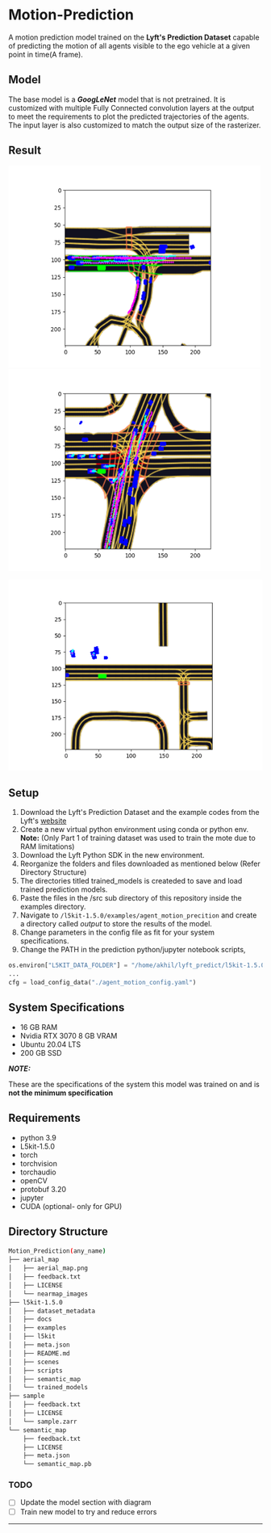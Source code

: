 # Motion-Prediction
A motion prediction model trained on the **Lyft's Prediction Dataset** capable of predicting the motion of all agents visible to the ego vehicle at a given point in time(A frame).    

## Model 
The base model is a ***GoogLeNet*** model that is not pretrained. It is customized with multiple Fully Connected convolution layers at the output to meet the requirements to plot the predicted trajectories of the agents. The input layer is also customized to match the output size of the rasterizer. 

## Result

<img src="./Assets/GoogleNet_10k_full54.png" width="500" height="400" /> <img src="./Assets/GoogleNet_10k_full55.png" height="400" width="500" />


  ![imggif](./Assets/Googlenet2_output.gif)



## Setup

1. Download the Lyft's Prediction Dataset and the example codes from the Lyft's [website](https://level-5.global/data/prediction/)
2. Create a new virtual python environment using conda or python env.
**Note:** (Only Part 1 of training dataset was used to train the mote due to RAM limitations)
2. Download the Lyft Python SDK in the new environment. 
3. Reorganize the folders and files downloaded as mentioned below (Refer Directory Structure)
4. The directories titled trained_models is createded to save and load trained prediction models.
5. Paste the files in the /src sub directory of this repository inside the examples directory.
6. Navigate to `/l5kit-1.5.0/examples/agent_motion_precition` and create a directory called *output* to store the results of the model.
6. Change parameters in the config file as fit for your system specifications. 
7. Change the PATH in the prediction python/jupyter notebook scripts, 

```python
os.environ["L5KIT_DATA_FOLDER"] = "/home/akhil/lyft_predict/l5kit-1.5.0"
...
cfg = load_config_data("./agent_motion_config.yaml")
```

## System Specifications

- 16 GB RAM 
- Nvidia RTX 3070 8 GB VRAM
- Ubuntu 20.04 LTS
- 200 GB SSD

***NOTE:***

These are the specifications of the system this model was trained on and is **not the minimum specification** 

## Requirements

- python 3.9
- L5kit-1.5.0
- torch
- torchvision
- torchaudio
- openCV
- protobuf 3.20
- jupyter
- CUDA (optional- only for GPU)


## Directory Structure

```bash
Motion_Prediction(any_name)
├── aerial_map
│   ├── aerial_map.png
│   ├── feedback.txt
│   ├── LICENSE
│   └── nearmap_images
├── l5kit-1.5.0
│   ├── dataset_metadata
│   ├── docs
│   ├── examples
│   ├── l5kit
│   ├── meta.json
│   ├── README.md
│   ├── scenes
│   ├── scripts
│   ├── semantic_map
│   └── trained_models
├── sample
│   ├── feedback.txt
│   ├── LICENSE
│   └── sample.zarr
└── semantic_map
    ├── feedback.txt
    ├── LICENSE
    ├── meta.json
    └── semantic_map.pb

```

### TODO

- [ ] Update the model section with diagram
- [ ] Train new model to try and reduce errors

---



